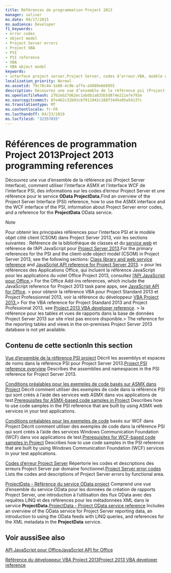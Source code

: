 ```yaml
---
title: Références de programmation Project 2013
manager: soliver
ms.date: 09/17/2015
ms.audience: Developer
f1_keywords:
- error codes
- object model
- Project Server errors
- Project VBA
- PSI
- PSI reference
- VBA
- VBA object model
keywords:
- interface project server,Project Server, codes d’erreur,VBA, modèle objet Project,Project 2013, plateforme,Visual Basic pour Applications, modèle objet Project, modèle objet, Project VBA, Project Server, psi reference,PSI
localization_priority: Normal
ms.assetid: 79c78c44-1e08-4c9b-a7fe-a5089e666055
description: Découvrez une vue d’ensemble de la référence psi (Project Server Interface), comment utiliser l’interface ASMX et l’interface WCF de l’interface PSI, des informations sur les codes d’erreur Project Server et une référence pour le service OData ProjectData.
ms.openlocfilehash: 27b2eb27d62ec1abdb1a835b5d874e211e7e793e
ms.sourcegitcommit: 8fe462c32b91c87911942c188f3445e85a54137c
ms.translationtype: MT
ms.contentlocale: fr-FR
ms.lasthandoff: 04/23/2019
ms.locfileid: "32357035"
---
```

# <a name="project-2013-programming-references"></a><span data-ttu-id="dcf3b-104">Références de programmation Project 2013</span><span class="sxs-lookup"><span data-stu-id="dcf3b-104">Project 2013 programming references</span></span>

<span data-ttu-id="dcf3b-105">Découvrez une vue d’ensemble de la référence psi (Project Server Interface), comment utiliser l’interface ASMX et l’interface WCF de l’interface PSI, des informations sur les codes d’erreur Project Server et une référence pour le service **OData ProjectData.**</span><span class="sxs-lookup"><span data-stu-id="dcf3b-105">Find an overview of the Project Server Interface (PSI) reference, how to use the ASMX interface and the WCF interface of the PSI, information about Project Server error codes, and a reference for the **ProjectData** OData service.</span></span> 
  
> [!NOTE]
> <span data-ttu-id="dcf3b-106">Pour obtenir les principales références pour l’interface PSI et le modèle objet côté client (CSOM) dans Project Server 2013, voir les sections suivantes : Référence de la bibliothèque de classes et du [service web](https://msdn.microsoft.com/library/ef1830e0-3c9a-4f98-aa0a-5556c298e7d1%28Office.15%29.aspx) et référence de l’API JavaScript pour [Project Server 2013](javascript-library-and-rest-reference-for-project-server-2013.md).</span><span class="sxs-lookup"><span data-stu-id="dcf3b-106">For the primary references for the PSI and the client-side object model (CSOM) in Project Server 2013, see the following sections: [Class library and web service reference](https://msdn.microsoft.com/library/ef1830e0-3c9a-4f98-aa0a-5556c298e7d1%28Office.15%29.aspx) and [JavaScript API reference for Project Server 2013](javascript-library-and-rest-reference-for-project-server-2013.md).</span></span> <span data-ttu-id="dcf3b-107">> pour les références des Applications Office, qui incluent la référence JavaScript pour les applications du volet Office Project 2013, consultez [l’API JavaScript pour Office.](https://msdn.microsoft.com/library/fp142185.aspx)</span><span class="sxs-lookup"><span data-stu-id="dcf3b-107">> For the Office Add-ins references, which include the JavaScript reference for Project 2013 task pane apps, see [JavaScript API for Office](https://msdn.microsoft.com/library/fp142185.aspx).</span></span> <span data-ttu-id="dcf3b-108">> pour obtenir la référence VBA pour Project Standard 2013 et Project Professionnel 2013, voir la référence du développeur [VBA Project 2013.](https://msdn.microsoft.com/library/jj235035.aspx)</span><span class="sxs-lookup"><span data-stu-id="dcf3b-108">> For the VBA reference for Project Standard 2013 and Project Professional 2013, see [Project 2013 VBA developer reference](https://msdn.microsoft.com/library/jj235035.aspx).</span></span> <span data-ttu-id="dcf3b-109">> la référence pour les tables et vues de rapports dans la base de données Project Server 2013 sur site n’est pas encore disponible.</span><span class="sxs-lookup"><span data-stu-id="dcf3b-109">> The reference for the reporting tables and views in the on-premises Project Server 2013 database is not yet available.</span></span> 
  
## <a name="in-this-section"></a><span data-ttu-id="dcf3b-110">Contenu de cette section</span><span class="sxs-lookup"><span data-stu-id="dcf3b-110">In this section</span></span>

<span data-ttu-id="dcf3b-111">[Vue d’ensemble de la référence PSI project](project-psi-reference-overview.md) Décrit les assemblys et espaces de noms dans la référence PSI pour Project Server 2013.</span><span class="sxs-lookup"><span data-stu-id="dcf3b-111">[Project PSI reference overview](project-psi-reference-overview.md) Describes the assemblies and namespaces in the PSI reference for Project Server 2013.</span></span> 
  
<span data-ttu-id="dcf3b-112">[Conditions préalables pour les exemples de code basés sur ASMX dans Project](prerequisites-for-asmx-based-code-samples-in-project.md) Décrit comment utiliser des exemples de code dans la référence PSI qui sont créés à l’aide des services web ASMX dans vos applications de test.</span><span class="sxs-lookup"><span data-stu-id="dcf3b-112">[Prerequisites for ASMX-based code samples in Project](prerequisites-for-asmx-based-code-samples-in-project.md) Describes how to use code samples in the PSI reference that are built by using ASMX web services in your test applications.</span></span> 
  
<span data-ttu-id="dcf3b-113">[Conditions préalables pour les exemples de code](prerequisites-for-wcf-based-code-samples-in-project.md) basés sur WCF dans Project Décrit comment utiliser des exemples de code dans la référence PSI qui sont créés à l’aide des services Windows Communication Foundation (WCF) dans vos applications de test.</span><span class="sxs-lookup"><span data-stu-id="dcf3b-113">[Prerequisites for WCF-based code samples in Project](prerequisites-for-wcf-based-code-samples-in-project.md) Describes how to use code samples in the PSI reference that are built by using Windows Communication Foundation (WCF) services in your test applications.</span></span> 
  
<span data-ttu-id="dcf3b-114">[Codes d’erreur Project Server](project-server-error-codes.md) Répertorie les codes et descriptions des erreurs Project Server par domaine fonctionnel.</span><span class="sxs-lookup"><span data-stu-id="dcf3b-114">[Project Server error codes](project-server-error-codes.md) Lists the codes and descriptions of Project Server errors by functional area.</span></span> 
  
<span data-ttu-id="dcf3b-115">[ProjectData - Référence du service OData project](https://msdn.microsoft.com/library/office/jj163015.aspx) Comprend une vue d’ensemble du service OData pour les données de création de rapports Project Server, une introduction à l’utilisation des flux OData avec des requêtes LINQ et des références pour les métadonnées XML dans le service **ProjectData.**</span><span class="sxs-lookup"><span data-stu-id="dcf3b-115">[ProjectData - Project OData service reference](https://msdn.microsoft.com/library/office/jj163015.aspx) Includes an overview of the OData service for Project Server reporting data, an introduction to using the OData feeds with LINQ queries, and references for the XML metadata in the **ProjectData** service.</span></span> 
  
## <a name="see-also"></a><span data-ttu-id="dcf3b-116">Voir aussi</span><span class="sxs-lookup"><span data-stu-id="dcf3b-116">See also</span></span>



[<span data-ttu-id="dcf3b-117">API JavaScript pour Office</span><span class="sxs-lookup"><span data-stu-id="dcf3b-117">JavaScript API for Office</span></span>](https://msdn.microsoft.com/library/fp142185.aspx)
  
[<span data-ttu-id="dcf3b-118">Référence du développeur VBA Project 2013</span><span class="sxs-lookup"><span data-stu-id="dcf3b-118">Project 2013 VBA developer reference</span></span>](https://msdn.microsoft.com/library/jj235035.aspx)

